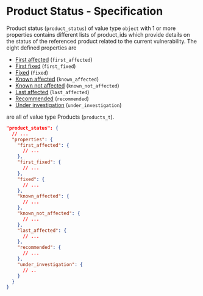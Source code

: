 # Product Status - Specification

Product status (`product_status`) of value type `object` with 1 or more
properties contains different lists of product_ids which provide details on the
status of the referenced product related to the current vulnerability. The eight
defined properties are

* [First affected](product_status/first_affected-spec.en.md) (`first_affected`)
* [First fixed](product_status/first_fixed-spec.en.md) (`first_fixed`)
* [Fixed](product_status/fixed-spec.en.md) (`fixed`)
* [Known affected](product_status/known_affected-spec.en.md) (`known_affected`)
* [Known not affected](product_status/known_not_affected-spec.en.md) (`known_not_affected`)
* [Last affected](product_status/last_affected-spec.en.md) (`last_affected`)
* [Recommended](product_status/recommended-spec.en.md) (`recommended`)
* [Under investigation](product_status/under_investigation-spec.en.md) (`under_investigation`)

are all of value type Products (`products_t`).

```json
"product_status": {
  // ...
  "properties": {
    "first_affected": {
      // ...
    },
    "first_fixed": {
      // ...
    },
    "fixed": {
      // ...
    },
    "known_affected": {
      // ...
    },
    "known_not_affected": {
      // ...
    },
    "last_affected": {
      // ...
    },
    "recommended": {
      // ...
    },
    "under_investigation": {
      // ..
    }
  }
}
```
